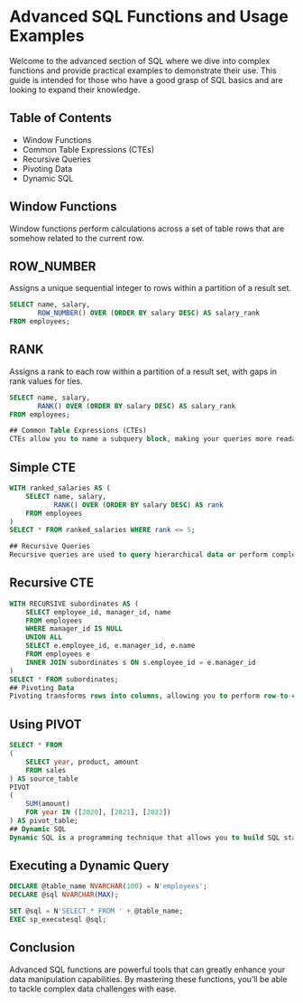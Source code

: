 # Advanced SQL Functions and Usage Examples

Welcome to the advanced section of SQL where we dive into complex functions and provide practical examples to demonstrate their use. This guide is intended for those who have a good grasp of SQL basics and are looking to expand their knowledge.

## Table of Contents
- Window Functions
- Common Table Expressions (CTEs)
- Recursive Queries
- Pivoting Data
- Dynamic SQL

## Window Functions
Window functions perform calculations across a set of table rows that are somehow related to the current row.

## ROW_NUMBER
Assigns a unique sequential integer to rows within a partition of a result set.

```sql
SELECT name, salary, 
       ROW_NUMBER() OVER (ORDER BY salary DESC) AS salary_rank
FROM employees;
```
## RANK
Assigns a rank to each row within a partition of a result set, with gaps in rank values for ties.

```sql
SELECT name, salary, 
       RANK() OVER (ORDER BY salary DESC) AS salary_rank
FROM employees;

## Common Table Expressions (CTEs)
CTEs allow you to name a subquery block, making your queries more readable and modular.
```
## Simple CTE
```sql
WITH ranked_salaries AS (
    SELECT name, salary,
           RANK() OVER (ORDER BY salary DESC) AS rank
    FROM employees
)
SELECT * FROM ranked_salaries WHERE rank <= 5;

## Recursive Queries
Recursive queries are used to query hierarchical data or perform complex joins.
```
## Recursive CTE

```sql
WITH RECURSIVE subordinates AS (
    SELECT employee_id, manager_id, name
    FROM employees
    WHERE manager_id IS NULL
    UNION ALL
    SELECT e.employee_id, e.manager_id, e.name
    FROM employees e
    INNER JOIN subordinates s ON s.employee_id = e.manager_id
)
SELECT * FROM subordinates;
## Pivoting Data
Pivoting transforms rows into columns, allowing you to perform row-to-column transposition.
```
## Using PIVOT
```sql
SELECT * FROM 
(
    SELECT year, product, amount
    FROM sales
) AS source_table
PIVOT
(
    SUM(amount)
    FOR year IN ([2020], [2021], [2022])
) AS pivot_table;
## Dynamic SQL
Dynamic SQL is a programming technique that allows you to build SQL statements dynamically at runtime.
```
## Executing a Dynamic Query
```sql
DECLARE @table_name NVARCHAR(100) = N'employees';
DECLARE @sql NVARCHAR(MAX);

SET @sql = N'SELECT * FROM ' + @table_name;
EXEC sp_executesql @sql;
```

## Conclusion
Advanced SQL functions are powerful tools that can greatly enhance your data manipulation capabilities. By mastering these functions, you’ll be able to tackle complex data challenges with ease.
